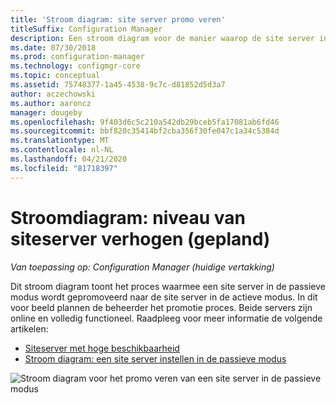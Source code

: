 ```yaml
---
title: 'Stroom diagram: site server promo veren'
titleSuffix: Configuration Manager
description: Een stroom diagram voor de manier waarop de site server in de passieve modus wordt gepromoveerd naar actief in Configuration Manager.
ms.date: 07/30/2018
ms.prod: configuration-manager
ms.technology: configmgr-core
ms.topic: conceptual
ms.assetid: 75748377-1a45-4538-9c7c-d81852d5d3a7
author: aczechowski
ms.author: aaroncz
manager: dougeby
ms.openlocfilehash: 9f403d6c5c210a542db29bceb5fa17081ab6fd46
ms.sourcegitcommit: bbf820c35414bf2cba356f30fe047c1a34c5384d
ms.translationtype: MT
ms.contentlocale: nl-NL
ms.lasthandoff: 04/21/2020
ms.locfileid: "81718397"
---
```

# <a name="flowchart---promote-site-server-planned"></a>Stroomdiagram: niveau van siteserver verhogen (gepland)

*Van toepassing op: Configuration Manager (huidige vertakking)*

Dit stroom diagram toont het proces waarmee een site server in de passieve modus wordt gepromoveerd naar de site server in de actieve modus. In dit voor beeld plannen de beheerder het promotie proces. Beide servers zijn online en volledig functioneel. Raadpleeg voor meer informatie de volgende artikelen:  
- [Siteserver met hoge beschikbaarheid](site-server-high-availability.md)  
- [Stroom diagram: een site server instellen in de passieve modus](passive-site-server-flowchart.md)

![Stroom diagram voor het promo veren van een site server in de passieve modus](media/promote-site-server.png)
